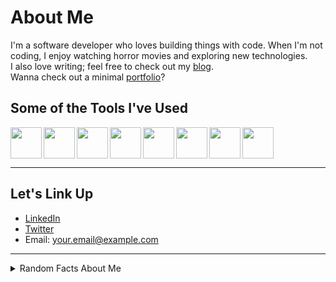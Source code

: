 # About Me

I'm a software developer who loves building things with code. When I'm not coding, I enjoy watching horror movies and exploring new technologies.  
I also love writing; feel free to check out my [blog](https://medium.com/@efar3200).  
Wanna check out a minimal [portfolio](https://h1n.netlify.app/)?





## Some of the Tools I've Used

<img align="left" width="50px" src="https://cdn.jsdelivr.net/gh/devicons/devicon@latest/icons/typescript/typescript-original.svg" />
<img align="left" width="50px" src="https://cdn.jsdelivr.net/gh/devicons/devicon@latest/icons/react/react-original.svg" />
<img align="left" width="50px" src="https://cdn.jsdelivr.net/gh/devicons/devicon@latest/icons/html5/html5-original.svg" />
<img align="left" width="50px" src="https://cdn.jsdelivr.net/gh/devicons/devicon@latest/icons/css3/css3-original.svg" />
<img align="left" width="50px" src="https://cdn.jsdelivr.net/gh/devicons/devicon@latest/icons/flutter/flutter-original.svg" />
<img align="left" width="50px" src="https://cdn.jsdelivr.net/gh/devicons/devicon@latest/icons/dart/dart-original.svg" />
<img align="left" width="50px" src="https://cdn.jsdelivr.net/gh/devicons/devicon@latest/icons/amazonwebservices/amazonwebservices-original-wordmark.svg" />
<img align="left" width="50px" src="https://cdn.jsdelivr.net/gh/devicons/devicon@latest/icons/firebase/firebase-original.svg" />

<br clear="left"/>

---

## Let's Link Up
- [LinkedIn](https://linkedin.com/in/yourprofile)
- [Twitter](https://twitter.com/yourhandle)
- Email: your.email@example.com


---
<details>
  <summary> Random Facts About Me</summary>
  <ul>
      <li>I held an infant crocodile in my arms once.</li>
    <li>When I eat cereal, I keep the cereal and the milk separated.</li>
    <li>I find most horror movies extremely soothing.</li>
    <li>I am a gamer.</li>
    <li>I’m addicted to music.</li>
    <li>I once worked as a Turkish pie maker.</li>

  </ul>
</details>
